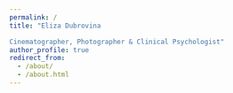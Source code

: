 ```yaml
---
permalink: /
title: "Eliza Dubrovina 

Cinematographer, Photographer & Clinical Psychologist"
author_profile: true
redirect_from: 
  - /about/
  - /about.html
---
```






